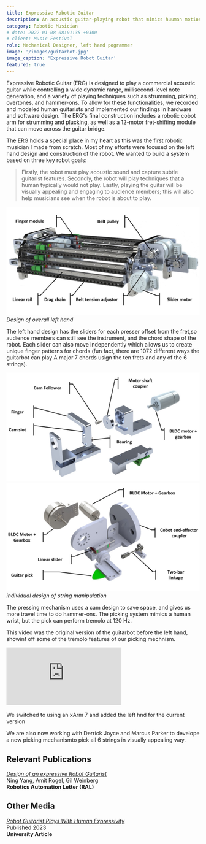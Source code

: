 ```yaml
---
title: Expressive Robotic Guitar
description: An acoustic guitar-playing robot that mimics huuman motion to play expressive 
category: Robotic Musician
# date: 2022-01-08 08:01:35 +0300
# client: Music Festival
role: Mechanical Designer, left hand pogrammer
image: '/images/guitarbot.jpg'
image_caption: 'Expressive Robot Guitar'
featured: true
---
```

 Expressive Robotic Guitar (ERG) is designed to play a commercial acoustic guitar while controlling a wide dynamic range, millisecond-level note generation, and a variety of playing techniques such as strumming, picking, overtones, and hammer-ons. To allow for these functionalities, we recorded and modeled human guitarists and implemented our findings in hardware and software design. The ERG's final construction includes a robotic cobot arm for strumming and plucking, as well as a 12-motor fret-shifting module that can move across the guitar bridge.
 
 The ERG holds a special place in my heart as this was the first robotic musician I made from scratch. Most of my  efforts were focused on the left hand design and construction of the robot. We wanted to build a system based on three key robot goals: 

> Firstly, the robot must play acoustic sound and capture subtle guitarist features. Secondly, the robot will play techniques that a human typically would not play. Lastly, playing the guitar will be visually appealing and engaging to audience members; this will also help musicians see when the robot is about to play. 
<div class="gallery-box">
  <div class="gallery">
    <img src="/images/lefthand.jpg" loading="lazy" alt="Work">
  </div>
  <em>Design of overall left hand</a></em>
</div>

The left hand design has the sliders for each presser offset from the fret,so audience members can still see the instrument, and the chord shape of the robot. Each slider can also move independently which allows us to create unique finger patterns for chords (fun fact, there are 1072 different ways the guitarbot can play A major 7 chords usign the ten frets and any of the 6 strings).

<div class="gallery-box">
  <div class="gallery">
    <img src="/images/finger_explode.jpg" loading="lazy" alt="Work">
    <img src="/images/pick_explode.jpg" loading="lazy" alt="Work">
  </div>
  <em>individual design of string manipulation </a></em>
</div>

 The pressing mechanism uses a cam design to save space, and gives us more travel time to do hammer-ons. The picking system mimics a human wrist, but the pick can perform tremolo at 120 Hz. 

This video was the original version of the guitarbot before the left hand, showinf off some of the tremolo features of our picking mechnism. 

<p><iframe src="https://www.youtube.com/embed/llHC-jus1GA?si=OyTchPsU_gDLLSwj" loading="lazy" frameborder="0" allowfullscreen></iframe></p>

We switched to using an xArm 7 and added the left hnd for the current version


We are also now working with Derrick Joyce and Marcus Parker to develope a new picking mechanismto pick all 6 strings in  visually appealing way. 



## Relevant Publications
<em><a href="https://ieeexplore.ieee.org/abstract/document/10251619" target="_blank">Design of an expressive Robot Guitarist</a></em>
<br>Ning Yang, Amit Rogel, Gil Weinberg
<br><strong>Robotics Automation Letter (RAL)</strong>

## Other Media
<em><a href="https://research.gatech.edu/feature/robot-guitarist" target="_blank">Robot Guitarist Plays With Human Expressivity</a></em>
<br> Published 2023
<br><strong>University Article</strong>